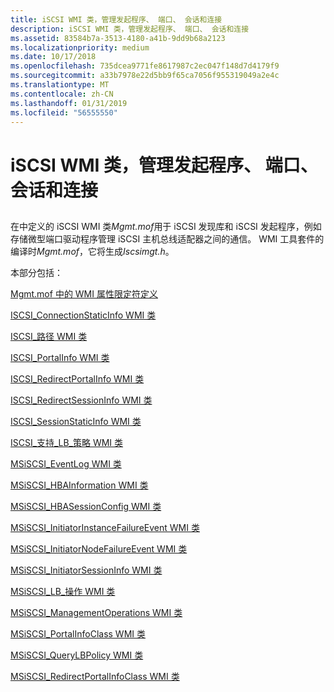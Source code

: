 ```yaml
---
title: iSCSI WMI 类，管理发起程序、 端口、 会话和连接
description: iSCSI WMI 类，管理发起程序、 端口、 会话和连接
ms.assetid: 83584b7a-3513-4180-a41b-9dd9b68a2123
ms.localizationpriority: medium
ms.date: 10/17/2018
ms.openlocfilehash: 735dcea9771fe8617987c2ec047f148d7d4179f9
ms.sourcegitcommit: a33b7978e22d5bb9f65ca7056f955319049a2e4c
ms.translationtype: MT
ms.contentlocale: zh-CN
ms.lasthandoff: 01/31/2019
ms.locfileid: "56555550"
---
```

# <a name="iscsi-wmi-classes-that-manage-initiators-ports-sessions-and-connections"></a>iSCSI WMI 类，管理发起程序、 端口、 会话和连接


## <span id="ddk_iscsi_wmi_classes_that_define_the_interface_between_the_iscsi_disc"></span><span id="DDK_ISCSI_WMI_CLASSES_THAT_DEFINE_THE_INTERFACE_BETWEEN_THE_ISCSI_DISC"></span>


在中定义的 iSCSI WMI 类*Mgmt.mof*用于 iSCSI 发现库和 iSCSI 发起程序，例如存储微型端口驱动程序管理 iSCSI 主机总线适配器之间的通信。 WMI 工具套件的编译时*Mgmt.mof*，它将生成*Iscsimgt.h*。

本部分包括：

[Mgmt.mof 中的 WMI 属性限定符定义](wmi-property-qualifier-definitions-in-mgmt-mof.md)

[ISCSI\_ConnectionStaticInfo WMI 类](iscsi-connectionstaticinfo-wmi-class.md)

[ISCSI\_路径 WMI 类](iscsi-path-wmi-class.md)

[ISCSI\_PortalInfo WMI 类](iscsi-portalinfo-wmi-class.md)

[ISCSI\_RedirectPortalInfo WMI 类](iscsi-redirectportalinfo-wmi-class.md)

[ISCSI\_RedirectSessionInfo WMI 类](iscsi-redirectsessioninfo-wmi-class.md)

[ISCSI\_SessionStaticInfo WMI 类](iscsi-sessionstaticinfo-wmi-class.md)

[ISCSI\_支持\_LB\_策略 WMI 类](iscsi-supported-lb-policies-wmi-class.md)

[MSiSCSI\_EventLog WMI 类](msiscsi-eventlog-wmi-class.md)

[MSiSCSI\_HBAInformation WMI 类](msiscsi-hbainformation-wmi-class.md)

[MSiSCSI\_HBASessionConfig WMI 类](msiscsi-hbasessionconfig-wmi-class.md)

[MSiSCSI\_InitiatorInstanceFailureEvent WMI 类](msiscsi-initiatorinstancefailureevent-wmi-class.md)

[MSiSCSI\_InitiatorNodeFailureEvent WMI 类](msiscsi-initiatornodefailureevent-wmi-class.md)

[MSiSCSI\_InitiatorSessionInfo WMI 类](msiscsi-initiatorsessioninfo-wmi-class.md)

[MSiSCSI\_LB\_操作 WMI 类](msiscsi-lb-operations-wmi-class.md)

[MSiSCSI\_ManagementOperations WMI 类](msiscsi-managementoperations-wmi-class.md)

[MSiSCSI\_PortalInfoClass WMI 类](msiscsi-portalinfoclass-wmi-class.md)

[MSiSCSI\_QueryLBPolicy WMI 类](msiscsi-querylbpolicy-wmi-class.md)

[MSiSCSI\_RedirectPortalInfoClass WMI 类](msiscsi-redirectportalinfoclass-wmi-class.md)

 

 





